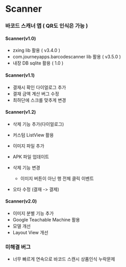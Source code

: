 # Scanner

### 바코드 스캐너 앱 ( QR도 인식은 가능 )

#### Scanner(v1.0)
- zxing lib 활용 ( v3.4.0 )
- com.journeyapps.barcodescanner lib 활용 ( v3.5.0 )
- 내장 DB sqlite 활용 ( 1.0 )

#### Scanner(v1.1)
- 결재시 확인 다이얼로그 추가
- 결재 금액 계산 버그 수정
- 최하단에 스크롤 맞추게 변경

#### Scanner(v1.2)
- 삭제 기능 추가(다이얼로그)
- 커스텀 ListView 활용
- 이미지 파일 추가
- APK 파일 업데이트

- 삭제 기능 변경
  - 이미지 버튼이 아닌 행 전체 클릭 이벤트
- 오타 수정 (결재 -> 결제)

#### Scanner(v2.0)
- 이미지 분별 기능 추가
- Google Teachable Machine 활용
- 모델 개선
- Layout View 개선

### 미해결 버그
- 너무 빠르게 연속으로 바코드 스캔시 상품인식 누락문제
